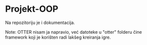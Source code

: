 # Projekt-OOP

Na repozitoriju je i dokumentacija.

Note: OTTER nisam ja napravio, već datoteke u "otter" folderu čine framework koji je korišten radi lakšeg kreiranja igre.
